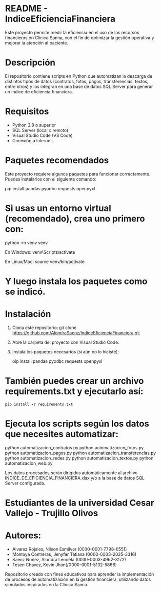 # README - IndiceEficienciaFinanciera
Este proyecto permite medir la eficiencia en el uso de los recursos financieros en Clínica Sanna, con el fin de optimizar la gestión operativa y mejorar la atención al paciente.

# Descripción
El repositorio contiene scripts en Python que automatizan la descarga de distintos tipos de datos (contratos, fotos, pagos, transferencias, textos, entre otros) y los integran en una base de datos SQL Server para generar un índice de eficiencia financiera.

# Requisitos
- Python 3.8 o superior
- SQL Server (local o remoto)
- Visual Studio Code (VS Code)
- Conexión a Internet

# Paquetes recomendados
Este proyecto requiere algunos paquetes para funcionar correctamente. Puedes instalarlos con el siguiente comando:
 
  pip install pandas pyodbc requests openpyxl
  
# Si usas un entorno virtual (recomendado), crea uno primero con:
  python -m venv venv
 
  En Windows:
  venv\Scripts\activate    

  En Linux/Mac:
  source venv/bin/activate  

# Y luego instala los paquetes como se indicó.

# Instalación
1. Clona este repositorio:
git clone https://github.com/AlondraSaenz/IndiceEficienciaFinanciera.git

2. Abre la carpeta del proyecto con Visual Studio Code.

3. Instala los paquetes necesarios (si aún no lo hiciste):

    pip install pandas pyodbc requests openpyxl

# También puedes crear un archivo requirements.txt y ejecutarlo así:

    pip install -r requirements.txt

# Ejecuta los scripts según los datos que necesites automatizar:
  python automatizacion_contratos.py
  python automatizacion_fotos.py
  python automatizacion_pagos.py
  python automatizacion_transferencias.py
  python automatizacion_redes.py
  python automatizacion_textos.py
  python automatizacion_web.py

Los datos procesados serán dirigidos automáticamente al archivo INDICE_DE_EFICIENCIA_FINANCIERA.xlsx y/o a la base de datos SQL Server configurada.

# Estudiantes de la universidad Cesar Vallejo - Trujillo Olivos

# Autores:
- Alvarez Rojales, Nilson Esmilver (0000-0001-7798-0551)
- Montoya Contreras, Jenyfer Tatiana (0000-0003-2035-3316)
- Saenz Nuñez, Alondra Leonela (0000-0003-4962-3172)
- Tesen Chavez, Kevin Jhon(/0000-0001-5132-5866)

Repositorio creado con fines educativos para aprender la implementación de procesos de automatización en la gestión financiera, utilizando datos simulados inspirados en la Clínica Sanna.
